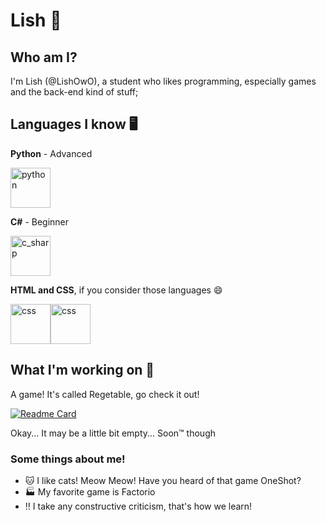 # Lish 👋

## Who am I?
I'm Lish (@LishOwO), a student who likes programming, especially games and the back-end kind of stuff;

## Languages I know 🖥️

**Python** - Advanced

[<img src="https://cdn3.emoji.gg/emojis/1887_python.png" width="64px" height="64px" alt="python">](https://www.python.org)

**C#** - Beginner

[<img src="https://upload.wikimedia.org/wikipedia/commons/b/bd/Logo_C_sharp.svg" height="64px" alt="c_sharp">](https://dotnet.microsoft.com/en-us/learn/csharp)

**HTML and CSS**, if you consider those languages 😄

[<img src="https://upload.wikimedia.org/wikipedia/commons/d/d5/CSS3_logo_and_wordmark.svg" height="64px" alt="css">](https://html.com/)[<img src="https://upload.wikimedia.org/wikipedia/commons/6/61/HTML5_logo_and_wordmark.svg" height="64px" alt="css">](https://html.com/)

## What I'm working on 🚀

A game! It's called Regetable, go check it out!

[![Readme Card](https://github-readme-stats.vercel.app/api/pin/?username=AgrouAgrou-org&repo=regetable&theme=radical)](https://github.com/agrouagrou-org/regetable)

Okay... It may be a little bit empty... Soon™ though

### Some things about me!
- 🐱 I like cats! Meow Meow! Have you heard of that game OneShot?
- 🏭 My favorite game is Factorio
- ‼️ I take any constructive criticism, that's how we learn!


<!--
**LishOwO/LishOwO** is a ✨ _special_ ✨ repository because its `README.md` (this file) appears on your GitHub profile.

Here are some ideas to get you started:

- 🔭 I’m currently working on ...
- 🌱 I’m currently learning ...
- 👯 I’m looking to collaborate on ...
- 🤔 I’m looking for help with ...
- 💬 Ask me about ...
- 📫 How to reach me: ...
- 😄 Pronouns: ...
- ⚡ Fun fact: ...
-->
